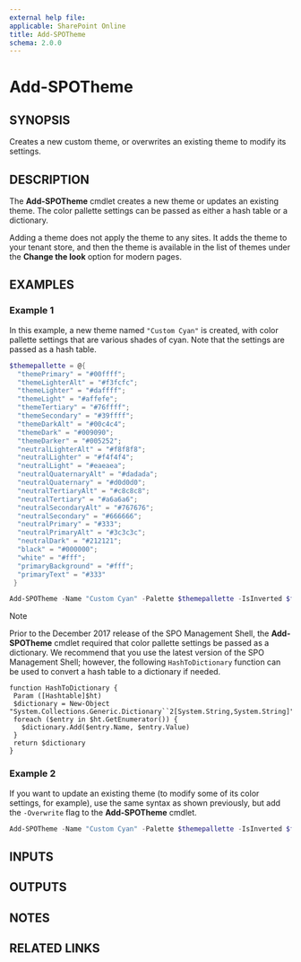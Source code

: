 ```yaml
---
external help file: 
applicable: SharePoint Online
title: Add-SPOTheme
schema: 2.0.0
---
```


# Add-SPOTheme

## SYNOPSIS

Creates a new custom theme, or overwrites an existing theme to modify its settings.

## DESCRIPTION

The **Add-SPOTheme** cmdlet creates a new theme or updates an existing theme. The color pallette settings can be passed as either a hash table or a dictionary.

Adding a theme does not apply the theme to any sites. It adds the theme to your tenant store, and then the theme is available in the list of themes under the **Change the look** option for modern pages.

## EXAMPLES

### Example 1

In this example, a new theme named `"Custom Cyan"` is created, with color pallette settings that are various shades of cyan. Note that the settings are passed as a hash table.

```powershell
$themepallette = @{
  "themePrimary" = "#00ffff";
  "themeLighterAlt" = "#f3fcfc";
  "themeLighter" = "#daffff";
  "themeLight" = "#affefe";
  "themeTertiary" = "#76ffff";
  "themeSecondary" = "#39ffff";
  "themeDarkAlt" = "#00c4c4";
  "themeDark" = "#009090";
  "themeDarker" = "#005252";
  "neutralLighterAlt" = "#f8f8f8";
  "neutralLighter" = "#f4f4f4";
  "neutralLight" = "#eaeaea";
  "neutralQuaternaryAlt" = "#dadada";
  "neutralQuaternary" = "#d0d0d0";
  "neutralTertiaryAlt" = "#c8c8c8";
  "neutralTertiary" = "#a6a6a6";
  "neutralSecondaryAlt" = "#767676";
  "neutralSecondary" = "#666666";
  "neutralPrimary" = "#333";
  "neutralPrimaryAlt" = "#3c3c3c";
  "neutralDark" = "#212121";
  "black" = "#000000";
  "white" = "#fff";
  "primaryBackground" = "#fff";
  "primaryText" = "#333"
 }

Add-SPOTheme -Name "Custom Cyan" -Palette $themepallette -IsInverted $false
```

> [!NOTE]
> Prior to the December 2017 release of the SPO Management Shell, the **Add-SPOTheme** cmdlet required that color pallette settings be passed as a dictionary. We recommend that you use the latest version of the SPO Management Shell; however, the following `HashToDictionary` function can be used to convert a hash table to a dictionary if needed.
>
> ```
> function HashToDictionary {
>  Param ([Hashtable]$ht)
>  $dictionary = New-Object "System.Collections.Generic.Dictionary``2[System.String,System.String]"
>  foreach ($entry in $ht.GetEnumerator()) {
>    $dictionary.Add($entry.Name, $entry.Value)
>  }
>  return $dictionary
> }
> ```


### Example 2

If you want to update an existing theme (to modify some of its color settings, for example), use the same syntax as shown previously, but add the `-Overwrite` flag to the **Add-SPOTheme** cmdlet.

```powershell
Add-SPOTheme -Name "Custom Cyan" -Palette $themepallette -IsInverted $false -Overwrite
```

## INPUTS

## OUTPUTS

## NOTES

## RELATED LINKS